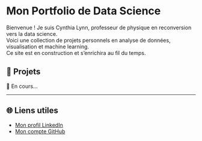 # Mon Portfolio de Data Science

Bienvenue ! Je suis Cynthia Lynn, professeur de physique en reconversion vers la data science.  
Voici une collection de projets personnels en analyse de données, visualisation et machine learning.  
Ce site est en construction et s’enrichira au fil du temps.

## 📂 Projets

🔧 En cours…

---

## 🌐 Liens utiles

- [Mon profil LinkedIn](https://www.linkedin.com/in/lynn-maclynn)
- [Mon compte GitHub](https://github.com/Lynn-Maclynn)
